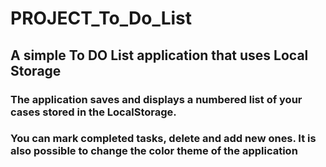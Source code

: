 # PROJECT_To_Do_List

## A simple To DO List application that uses Local Storage

### The application saves and displays a numbered list of your cases stored in the LocalStorage. 
### You can mark completed tasks, delete and add new ones. It is also possible to change the color theme of the application
